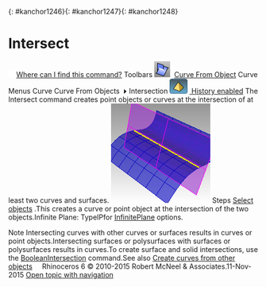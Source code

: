 ---
---

{: #kanchor1246}{: #kanchor1247}{: #kanchor1248}
# Intersect
 [![images/transparent.gif](images/transparent.gif)Where can I find this command?](javascript:void(0);) Toolbars
![images/intersect.png](images/intersect.png) [Curve From Object](curve-from-object-toolbar.html) 
Curve
Menus
Curve
Curve From Objects![images/menuarrow.gif](images/menuarrow.gif)
Intersection
![images/history-tag.png](images/history-tag.png) [&#160;History enabled](historyenabled.html) 
The Intersect command creates point objects or curves at the intersection of at least two curves and surfaces.
![images/intersect-001.png](images/intersect-001.png)
Steps
 [Select objects](select-objects.html) .This creates a curve or point object at the intersection of the two objects.Infinite Plane: TypeIPfor [InfinitePlane](infiniteplane.html) options.

Note
Intersecting curves with other curves or surfaces results in curves or point objects.Intersecting surfaces or polysurfaces with surfaces or polysurfaces results in curves.To create surface and solid intersections, use the [BooleanIntersection](booleanintersection.html) command.See also
 [Create curves from other objects](sak-curvefromobject.html) 
&#160;
&#160;
Rhinoceros 6 © 2010-2015 Robert McNeel &amp; Associates.11-Nov-2015
 [Open topic with navigation](intersect.html) 


